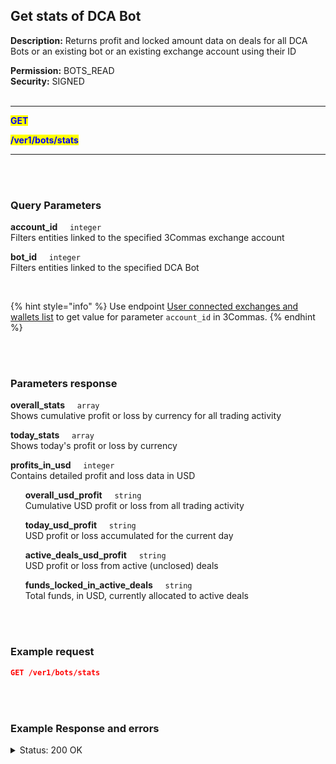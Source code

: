 ## Get stats of DCA Bot<br>

**Description:** Returns profit and locked amount data on deals for all DCA Bots or an existing bot or an existing exchange account using their ID<br>

**Permission:** BOTS_READ<br>
**Security:** SIGNED<br>
<br>

----------

<mark style="color:blue"><strong>GET</strong>

<mark style="color:blue"><strong>/ver1/bots/stats</strong>

----------
<br>
<br>


### Query Parameters<br>
<p>
   <strong>account_id</strong>&nbsp;&nbsp;&nbsp;&nbsp;&nbsp;<code>integer</code><br>
   Filters entities linked to the specified 3Commas exchange account
</p>
<p>
   <strong>bot_id</strong>&nbsp;&nbsp;&nbsp;&nbsp;&nbsp;<code>integer</code><br>
   Filters entities linked to the specified DCA Bot
</p>
<br>

{% hint style="info" %}
Use endpoint [User connected exchanges and wallets list](Account/User%20connected%20exchanges%20and%20wallets%20list.md) to get value for parameter <code>account_id</code> in 3Commas.
{% endhint %}

<br>
<br>

### Parameters response<br>
<p>
   <strong>overall_stats</strong>&nbsp;&nbsp;&nbsp;&nbsp;&nbsp;<code>array</code><br>
   Shows cumulative profit or loss by currency for all trading activity
</p>
<p>
   <strong>today_stats</strong>&nbsp;&nbsp;&nbsp;&nbsp;&nbsp;<code>array</code><br>
   Shows today's profit or loss by currency
</p>
<p>
   <strong>profits_in_usd</strong>&nbsp;&nbsp;&nbsp;&nbsp;&nbsp;<code>integer</code><br>
   Contains detailed profit and loss data in USD
</p>
<p>
   &nbsp;&nbsp;&nbsp;&nbsp;&nbsp;&nbsp;<strong>overall_usd_profit</strong>&nbsp;&nbsp;&nbsp;&nbsp;&nbsp;<code>string</code><br>
   &nbsp;&nbsp;&nbsp;&nbsp;&nbsp;&nbsp;Cumulative USD profit or loss from all trading activity
</p>
<p>
   &nbsp;&nbsp;&nbsp;&nbsp;&nbsp;&nbsp;<strong>today_usd_profit</strong>&nbsp;&nbsp;&nbsp;&nbsp;&nbsp;<code>string</code><br>
   &nbsp;&nbsp;&nbsp;&nbsp;&nbsp;&nbsp;USD profit or loss accumulated for the current day
</p>
<p>
   &nbsp;&nbsp;&nbsp;&nbsp;&nbsp;&nbsp;<strong>active_deals_usd_profit</strong>&nbsp;&nbsp;&nbsp;&nbsp;&nbsp;<code>string</code><br>
   &nbsp;&nbsp;&nbsp;&nbsp;&nbsp;&nbsp;USD profit or loss from active (unclosed) deals
</p>
<p>
   &nbsp;&nbsp;&nbsp;&nbsp;&nbsp;&nbsp;<strong>funds_locked_in_active_deals</strong>&nbsp;&nbsp;&nbsp;&nbsp;&nbsp;<code>string</code><br>
   &nbsp;&nbsp;&nbsp;&nbsp;&nbsp;&nbsp;Total funds, in USD, currently allocated to active deals
</p>
<br>
<br>

### Example request<br>

```json
GET /ver1/bots/stats
```
<br>
<br>

### Example Response and errors<br>

<details>
<summary>Status: 200 OK</summary><br>
```json
{
    "overall_stats": {
        "USDT": "-47.47740906"
    },
    "today_stats": {
        "USDT": "10.98885705"
    },
    "profits_in_usd": {
        "overall_usd_profit": -47.48,
        "today_usd_profit": 10.99,
        "active_deals_usd_profit": 1.366505088,
        "funds_locked_in_active_deals": 300.843218676
    }
}
```
</details>
